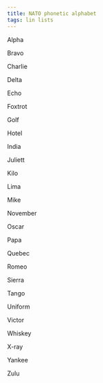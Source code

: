 ```yaml
---
title: NATO phonetic alphabet 
tags: lin lists
---
```


Alpha

Bravo

Charlie

Delta

Echo

Foxtrot

Golf

Hotel

India

Juliett

Kilo

Lima

Mike

November

Oscar

Papa

Quebec

Romeo

Sierra

Tango

Uniform

Victor

Whiskey

X-ray

Yankee

Zulu